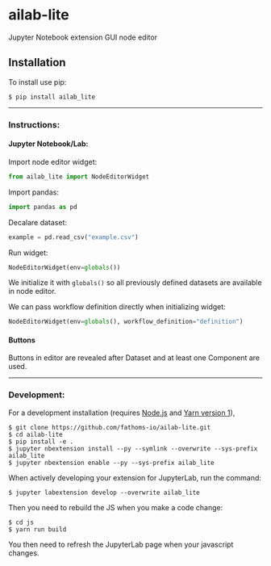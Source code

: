 
ailab-lite
===============================

Jupyter Notebook extension GUI node editor

Installation
------------

To install use pip:

    $ pip install ailab_lite

------------

### Instructions:

#### Jupyter Notebook/Lab:
Import node editor widget:
```python
from ailab_lite import NodeEditorWidget
```

Import pandas:
```python
import pandas as pd
```

Decalare dataset:
```python
example = pd.read_csv("example.csv")
```

Run widget:
```python
NodeEditorWidget(env=globals())
```
We initialize it with `globals()` so all previously defined datasets are available in node editor.

We can pass workflow definition directly when initializing widget:
```python
NodeEditorWidget(env=globals(), workflow_definition="definition")
```
#### Buttons
Buttons in editor are revealed after Dataset and at least one Component are used. 


---

### Development:
For a development installation (requires [Node.js](https://nodejs.org) and [Yarn version 1](https://classic.yarnpkg.com/)),

    $ git clone https://github.com/fathoms-io/ailab-lite.git
    $ cd ailab-lite
    $ pip install -e .
    $ jupyter nbextension install --py --symlink --overwrite --sys-prefix ailab_lite
    $ jupyter nbextension enable --py --sys-prefix ailab_lite

When actively developing your extension for JupyterLab, run the command:

    $ jupyter labextension develop --overwrite ailab_lite

Then you need to rebuild the JS when you make a code change:

    $ cd js
    $ yarn run build

You then need to refresh the JupyterLab page when your javascript changes.
